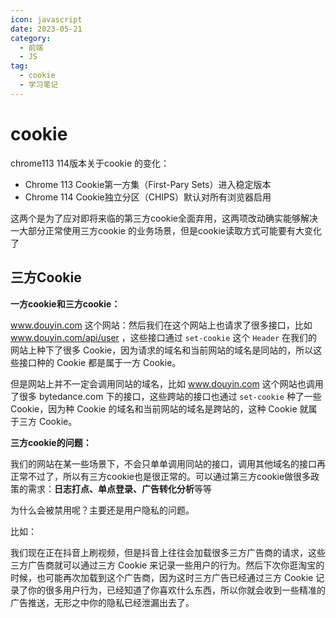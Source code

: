```yaml
---
icon: javascript
date: 2023-05-21
category:
  - 前端
  - JS
tag:
  - cookie
  - 学习笔记
---
```


# cookie



chrome113 114版本关于cookie 的变化：

- Chrome 113 Cookie第一方集（First-Pary Sets）进入稳定版本
- Chrome 114 Cookie独立分区（CHIPS）默认对所有浏览器启用



这两个是为了应对即将来临的第三方cookie全面弃用，这两项改动确实能够解决一大部分正常使用三方cookie 的业务场景，但是cookie读取方式可能要有大变化了



## 三方Cookie



**一方cookie和三方cookie：**

www.douyin.com 这个网站：然后我们在这个网站上也请求了很多接口，比如 www.douyin.com/api/user ，这些接口通过 `set-cookie` 这个 `Header` 在我们的网站上种下了很多 Cookie，因为请求的域名和当前网站的域名是同站的，所以这些接口种的 Cookie 都是属于一方 Cookie。



但是网站上并不一定会调用同站的域名，比如 www.douyin.com 这个网站也调用了很多 bytedance.com 下的接口，这些跨站的接口也通过 `set-cookie` 种了一些 Cookie，因为种 Cookie 的域名和当前网站的域名是跨站的，这种 Cookie 就属于三方 Cookie。



**三方cookie的问题：**

我们的网站在某一些场景下，不会只单单调用同站的接口，调用其他域名的接口再正常不过了，所以有三方cookie也是很正常的。可以通过第三方cookie做很多政策的需求：**日志打点、单点登录、广告转化分析**等等

为什么会被禁用呢？主要还是用户隐私的问题。

比如：

我们现在正在抖音上刷视频，但是抖音上往往会加载很多三方广告商的请求，这些三方广告商就可以通过三方 Cookie 来记录一些用户的行为。然后下次你逛淘宝的时候，也可能再次加载到这个广告商，因为这时三方广告已经通过三方 Cookie 记录了你的很多用户行为，已经知道了你喜欢什么东西，所以你就会收到一些精准的广告推送，无形之中你的隐私已经泄漏出去了。

